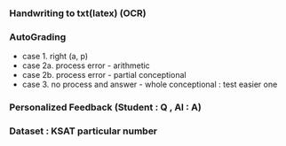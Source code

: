 ### Handwriting to txt(latex) (OCR)
### AutoGrading
* case 1. right (a, p)
* case 2a. process error - arithmetic
* case 2b. process error - partial conceptional
* case 3. no process and answer - whole conceptional : test easier one
### Personalized Feedback (Student : Q , AI : A)

### Dataset  :  KSAT particular number